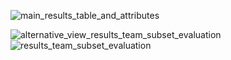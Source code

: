 
![main_results_table_and_attributes](https://user-images.githubusercontent.com/33712250/178316636-79633d11-9294-4ff2-a1df-c7e1c09b723d.png)


![alternative_view_results_team_subset_evaluation](https://user-images.githubusercontent.com/33712250/178316106-d8b874af-1d03-4e0a-bdaf-2545fd88ef64.png)
![results_team_subset_evaluation](https://user-images.githubusercontent.com/33712250/178316127-5ab49de7-4d1c-4e59-a82a-c27d1ce00d95.png)
